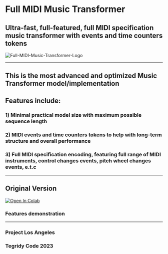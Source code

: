 # Full MIDI Music Transformer
## Ultra-fast, full-featured, full MIDI specification music transformer with events and time counters tokens

![Full-MIDI-Music-Transformer-Logo](https://github.com/asigalov61/Full-MIDI-Music-Transformer/assets/56325539/2efdf57e-a074-4101-9d17-2c7b19409443)

***

## This is the most advanced and optimized Music Transformer model/implementation

## Features include:

### 1) Minimal practical model size with maximum possible sequence length
### 2) MIDI events and time counters tokens to help with long-term structure and overall performance
### 3) Full MIDI specification encoding, featuring full range of MIDI instruments, control changes events, pitch wheel changes events, e.t.c

***

## Original Version

[![Open In Colab][colab-badge]][colab-notebook2]

[colab-notebook2]: <https://colab.research.google.com/github/asigalov61/Full-MIDI-Music-Transformer/blob/main/Full_MIDI_Music_Transformer.ipynb>
[colab-badge]: <https://colab.research.google.com/assets/colab-badge.svg>

### Features demonstration

***

### Project Los Angeles
### Tegridy Code 2023
